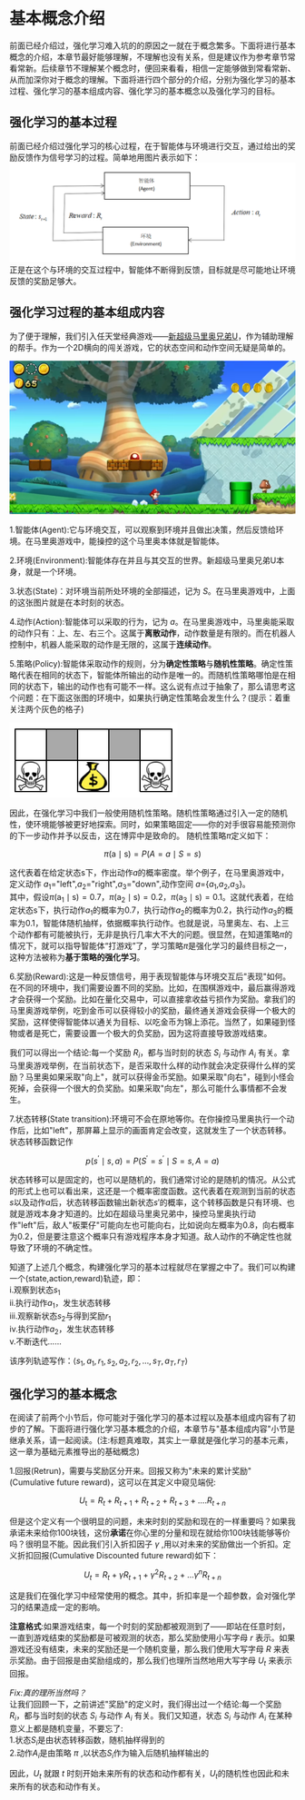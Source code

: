 # 基本概念介绍
前面已经介绍过，强化学习难入坑的的原因之一就在于概念繁多。下面将进行基本概念的介绍，本章节最好能够理解，不理解也没有关系，但是建议作为参考章节常看常新。后续章节不理解某个概念时，便回来看看，相信一定能够做到常看常新、从而加深你对于概念的理解。下面将进行四个部分的介绍，分别为强化学习的基本过程、强化学习的基本组成内容、强化学习的基本概念以及强化学习的目标。


## 强化学习的基本过程
前面已经介绍过强化学习的核心过程，在于智能体与环境进行交互，通过给出的奖励反馈作为信号学习的过程。简单地用图片表示如下：
![](static/4.6.9.3.1.png)
正是在这个与环境的交互过程中，智能体不断得到反馈，目标就是尽可能地让环境反馈的奖励足够大。

## 强化学习过程的基本组成内容
为了便于理解，我们引入任天堂经典游戏——[新超级马里奥兄弟U](https://www.nintendoswitch.com.cn/new_super_mario_bros_u_deluxe/pc/index.html)，作为辅助理解的帮手。作为一个2D横向的闯关游戏，它的状态空间和动作空间无疑是简单的。

![](static/4.6.9.3.2.png)

1.智能体(Agent):它与环境交互，可以观察到环境并且做出决策，然后反馈给环境。在马里奥游戏中，能操控的这个马里奥本体就是智能体。

2.环境(Environment):智能体存在并且与其交互的世界。新超级马里奥兄弟U本身，就是一个环境。

3.状态(State)：对环境当前所处环境的全部描述，记为 $S$。在马里奥游戏中，上面的这张图片就是在本时刻的状态。

4.动作(Action):智能体可以采取的行为，记为 $a$。在马里奥游戏中，马里奥能采取的动作只有：上、左、右三个。这属于**离散动作**，动作数量是有限的。而在机器人控制中，机器人能采取的动作是无限的，这属于**连续动作**。

5.策略(Policy):智能体采取动作的规则，分为**确定性策略**与**随机性策略**。确定性策略代表在相同的状态下，智能体所输出的动作是唯一的。而随机性策略哪怕是在相同的状态下，输出的动作也有可能不一样。这么说有点过于抽象了，那么请思考这个问题：在下面这张图的环境中，如果执行确定性策略会发生什么？(提示：着重关注两个灰色的格子)

![](static/4.6.9.3.3.png)

因此，在强化学习中我们一般使用随机性策略。随机性策略通过引入一定的随机性，使环境能够被更好地探索。同时，如果策略固定——你的对手很容易能预测你的下一步动作并予以反击，这在博弈中是致命的。
随机性策略$\pi$定义如下：

<center>

$\pi(\mathrm{a} \mid \mathrm{s})=P(A=a \mid S=s)$

</center>

这代表着在给定状态s下，作出动作$a$的概率密度。举个例子，在马里奥游戏中，定义动作 $a_{1}$="left",$a_{2}$="right",$a_{3}$="down",动作空间 $a$={$a_{1}$,$a_{2}$,$a_{3}$}。<br>
其中，假设$\pi(\mathrm{a_{1}} \mid \mathrm{s})=0.7$，$\pi(\mathrm{a_{2}} \mid \mathrm{s})=0.2$，$\pi(\mathrm{a_{3}} \mid \mathrm{s})=0.1$。这就代表着，在给定状态s下，执行动作$a_{1}$的概率为0.7，执行动作$a_{2}$的概率为0.2，执行动作$a_{3}$的概率为0.1，智能体随机抽样，依据概率执行动作。也就是说，马里奥左、右、上三个动作都有可能被执行，无非是执行几率大不大的问题。很显然，在知道策略$\pi$的情况下，就可以指导智能体“打游戏”了，学习策略$\pi$是强化学习的最终目标之一，这种方法被称为**基于策略的强化学习**。

6.奖励(Reward):这是一种反馈信号，用于表现智能体与环境交互后"表现"如何。在不同的环境中，我们需要设置不同的奖励。比如，在围棋游戏中，最后赢得游戏才会获得一个奖励。比如在量化交易中，可以直接拿收益亏损作为奖励。拿我们的马里奥游戏举例，吃到金币可以获得较小的奖励，最终通关游戏会获得一个极大的奖励，这样使得智能体以通关为目标、以吃金币为锦上添花。当然了，如果碰到怪物或者是死亡，需要设置一个极大的负奖励，因为这将直接导致游戏结束。

我们可以得出一个结论:每一个奖励 $R_{i}$，都与当时刻的状态 $S_{i}$ 与动作 $A_{i}$ 有关。拿马里奥游戏举例，在当前状态下，是否采取什么样的动作就会决定获得什么样的奖励？马里奥如果采取"向上"，就可以获得金币奖励。如果采取"向右"，碰到小怪会死掉，会获得一个很大的负奖励。如果采取"向左"，那么可能什么事情都不会发生。

7.状态转移(State transition):环境可不会在原地等你。在你操控马里奥执行一个动作后，比如"left"，那屏幕上显示的画面肯定会改变，这就发生了一个状态转移。状态转移函数记作

<center>

$p\left(s^{\prime} \mid s, a\right)=P\left(S^{\prime}=s^{\prime} \mid S=s, A=a\right)$

</center>

状态转移可以是固定的，也可以是随机的，我们通常讨论的是随机的情况。从公式的形式上也可以看出来，这还是一个概率密度函数。这代表着在观测到当前的状态$s$以及动作$a$后，状态转移函数输出新状态$s'$的概率，这个转移函数是只有环境、也就是游戏本身才知道的。比如在超级马里奥兄弟中，操控马里奥执行动作"left"后，敌人"板栗仔"可能向左也可能向右，比如说向左概率为0.8，向右概率为0.2，但是要注意这个概率只有游戏程序本身才知道。敌人动作的不确定性也就导致了环境的不确定性。

知道了上述几个概念，构建强化学习的基本过程就尽在掌握之中了。我们可以构建一个(state,action,reward)轨迹，即：<br>
i.观察到状态$s_{1}$<br>
ii.执行动作$a_{1}$，发生状态转移<br>
iii.观察新状态$s_{2}$与得到奖励$r_{1}$<br>
iv.执行动作$a_{2}$，发生状态转移<br>
v.不断迭代......

该序列轨迹写作：$\langle s_{1},a_{1},r_{1},s_{2},a_{2},r_{2},\ldots,s_{T},a_{T},r_{T} \rangle$

## 强化学习的基本概念
在阅读了前两个小节后，你可能对于强化学习的基本过程以及基本组成内容有了初步的了解。下面将进行强化学习基本概念的介绍，本章节与"基本组成内容"小节是继承关系，请一起阅读。(注:标题真难取，其实上一章就是强化学习的基本元素，这一章为基础元素推导出的基础概念)

1.回报(Retrun)，需要与奖励区分开来。回报又称为"未来的累计奖励"(Cumulative future reward)，这可以在其定义中窥见端倪:

<center>

$U_{\mathrm{t}}=R_{t}+R_{t+1}+R_{t+2}+R_{t+3}+\ldots . R_{t+n}$

</center>

但是这个定义有一个很明显的问题，未来时刻的奖励和现在的一样重要吗？如果我承诺未来给你100块钱，这份**承诺**在你心里的分量和现在就给你100块钱能够等价吗？很明显不能。因此我们引入折扣因子 $\gamma$ ,用以对未来的奖励做出一个折扣。定义折扣回报(Cumulative Discounted future reward)如下：

<center>

$U_{t}=R_{t}+\gamma R_{t+1}+\gamma^{2} R_{t+2}+\ldots \gamma^{n} R_{t+n}$

</center>

这是我们在强化学习中经常使用的概念。其中，折扣率是一个超参数，会对强化学习的结果造成一定的影响。

**注意格式**:如果游戏结束，每一个时刻的奖励都被观测到了——即站在任意时刻，一直到游戏结束的奖励都是可被观测的状态，那么奖励使用小写字母 $r$ 表示。如果游戏还没有结束，未来的奖励还是一个随机变量，那么我们使用大写字母 $R$ 来表示奖励。由于回报是由奖励组成的，那么我们也理所当然地用大写字母 $U_{t}$ 来表示回报。

*Fix:真的理所当然吗？*<br>
让我们回顾一下，之前讲述"奖励"的定义时，我们得出过一个结论:每一个奖励 $R_{i}$，都与当时刻的状态 $S_{i}$ 与动作 $A_{i}$ 有关。我们又知道，状态 $S_{i}$ 与动作 $A_{i}$ 在某种意义上都是随机变量，不要忘了:<br>
1.状态$S_{i}$是由状态转移函数，随机抽样得到的<br>
2.动作$A_{i}$是由策略 $\pi$ ,以状态$S_{i}$作为输入后随机抽样输出的

因此，$U_{t}$ 就跟 $t$ 时刻开始未来所有的状态和动作都有关，$U_{t}$的随机性也因此和未来所有的状态和动作有关。